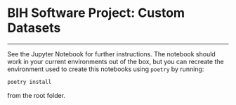 # BIH Software Project: Custom Datasets
---

See the Jupyter Notebook for further instructions. 
The notebook should work in your current environments out of the box, but you can recreate the environment used to create this notebooks using `poetry` by running:

```bash
poetry install
```

from the root folder.
